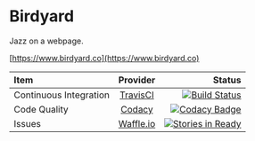 # Birdyard

Jazz on a webpage.

[https://www.birdyard.co](https://www.birdyard.co)

| Item | Provider | Status |
|:------------- |:-------------:| -------------:|
| Continuous Integration | [TravisCI](https://travis-ci.org/) | [![Build Status](https://travis-ci.org/birdyard/birdyard.svg?branch=master)](https://travis-ci.org/birdyard/birdyard) |
|  Code Quality | [Codacy](https://www.codacy.com) | [![Codacy Badge](https://api.codacy.com/project/badge/grade/e4abc0a0f7ba4a5bbb99e57fa7d7c719)](https://www.codacy.com/app/davenich/birdyard) |
| Issues | [Waffle.io](https://waffle.io/) | [![Stories in Ready](https://badge.waffle.io/birdyard/birdyard.png?label=ready&title=Ready)](https://waffle.io/birdyard/birdyard) |
